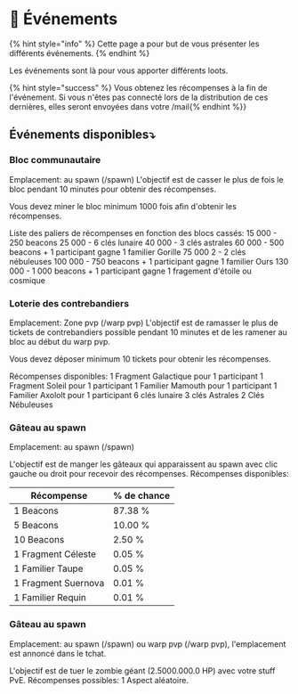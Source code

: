 # 🎉​ Événements
{% hint style="info" %} Cette page a pour but de vous présenter les différents événements. {% endhint %}

Les événements sont là pour vous apporter différents loots.

{% hint style="success" %} Vous obtenez les récompenses à la fin de l'événement. Si vous n'êtes pas connecté lors de la distribution de ces dernières, elles seront envoyées dans votre /mail{% endhint %}}
## Événements disponibles⤵️

### Bloc communautaire
Emplacement: au spawn (/spawn)
L'objectif est de casser le plus de fois le bloc pendant 10 minutes pour obtenir des récompenses.

Vous devez miner le bloc minimum 1000 fois afin d'obtenir les récompenses.

Liste des paliers de récompenses en fonction des blocs cassés:
15 000 - 250 beacons
25 000 - 6 clés lunaire
40 000 - 3 clés astrales
60 000 - 500 beacons + 1 participant gagne 1 familier Gorille
75 000 2 - 2 clés nébuleuses
100 000 - 750 beacons + 1 participant gagne 1 familier Ours
130 000 - 1 000 beacons + 1 participant gagne 1 fragement d'étoile ou cosmique

### Loterie des contrebandiers
Emplacement: Zone pvp (/warp pvp)
L'objectif est de ramasser le plus de tickets de contrebandiers possible pendant 10 minutes et de les ramener au bloc au début du warp pvp.

Vous devez déposer minimum 10 tickets pour obtenir les récompenses.

Récompenses disponibles:
1 Fragment Galactique pour 1 participant
1 Fragment Soleil pour 1 participant
1 Familier Mamouth pour 1 participant
1 Familier Axololt pour 1 participant
6 clés lunaire
3 clés Astrales
2 Clés Nébuleuses

### Gâteau au spawn
Emplacement: au spawn (/spawn)

L'objectif est de manger les gâteaux qui apparaissent au spawn avec clic gauche ou droit pour recevoir des récompenses.
Récompenses disponibles:

|Récompense| % de chance   |
|----------|---------------|
|1 Beacons |87.38 %         |
|5 Beacons |10.00 %         |
|10 Beacons|2.50 %          |
|1 Fragment Céleste| 0.05 %  |
|1 Familier Taupe | 0.05 %   |
|1 Fragment Suernova| 0.01 % |
|1 Familier Requin| 0.01 %   |

### Gâteau au spawn
Emplacement: au spawn (/spawn) ou warp pvp (/warp pvp), l'emplacement est annoncé dans le tchat.

L'objectif est de tuer le zombie géant (2.5000.000.0 HP) avec votre stuff PvE.
Récompenses possibles:
1 Aspect aléatoire.
